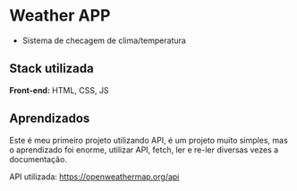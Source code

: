 
# Weather APP

- Sistema de checagem de clima/temperatura


## Stack utilizada

**Front-end:** HTML, CSS, JS


## Aprendizados

Este é meu primeiro projeto utilizando API, é um projeto muito simples, mas o aprendizado foi enorme, utilizar API, fetch, ler e re-ler diversas vezes a documentação.

API utilizada: https://openweathermap.org/api

